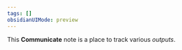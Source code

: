 ```yaml
---
tags: []
obsidianUIMode: preview
---
```


This **Communicate** note is a place to track various _outputs_.
